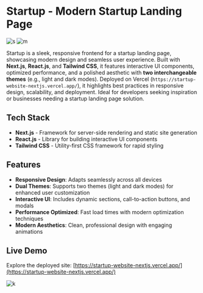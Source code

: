 # Startup - Modern Startup Landing Page

![s](https://github.com/user-attachments/assets/0cc6a396-98d1-4d49-b769-4ddf25a67b68)
![m](https://github.com/user-attachments/assets/a01e56d1-c4c6-4ac4-b099-1060b5fdb51f)

Startup is a sleek, responsive frontend for a startup landing page, showcasing modern design and seamless user experience. Built with **Next.js**, **React.js**, and **Tailwind CSS**, it features interactive UI components, optimized performance, and a polished aesthetic with **two interchangeable themes** (e.g., light and dark modes). Deployed on Vercel (`https://startup-website-nextjs.vercel.app/`), it highlights best practices in responsive design, scalability, and deployment. Ideal for developers seeking inspiration or businesses needing a startup landing page solution.

## Tech Stack

- **Next.js** - Framework for server-side rendering and static site generation  
- **React.js** - Library for building interactive UI components  
- **Tailwind CSS** - Utility-first CSS framework for rapid styling  

## Features

- **Responsive Design**: Adapts seamlessly across all devices  
- **Dual Themes**: Supports two themes (light and dark modes) for enhanced user customization  
- **Interactive UI**: Includes dynamic sections, call-to-action buttons, and modals  
- **Performance Optimized**: Fast load times with modern optimization techniques  
- **Modern Aesthetics**: Clean, professional design with engaging animations  

## Live Demo

Explore the deployed site: [https://startup-website-nextjs.vercel.app/](https://startup-website-nextjs.vercel.app/)

![k](https://github.com/user-attachments/assets/cf78a453-6a7e-45b6-af86-c977d0c90b15)
